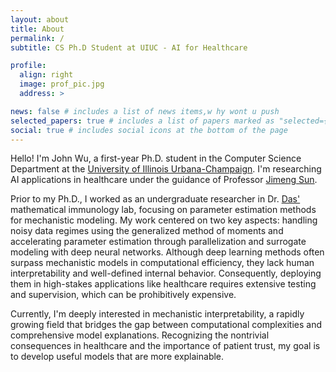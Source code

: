 ```yaml
---
layout: about
title: About
permalink: /
subtitle: CS Ph.D Student at UIUC - AI for Healthcare

profile:
  align: right
  image: prof_pic.jpg
  address: >

news: false # includes a list of news items,w hy wont u push
selected_papers: true # includes a list of papers marked as "selected={true}"
social: true # includes social icons at the bottom of the page
---
```


Hello! I'm John Wu, a first-year Ph.D. student in the Computer Science Department at the [University of Illinois Urbana-Champaign](https://cs.illinois.edu/). I'm researching AI applications in healthcare under the guidance of Professor [Jimeng Sun](https://www.sunlab.org/).

Prior to my Ph.D., I worked as an undergraduate researcher in Dr. [Das'](https://www.nationwidechildrens.org/find-a-doctor/profiles/jayajit-das) mathematical immunology lab, focusing on parameter estimation methods for mechanistic modeling. My work centered on two key aspects: handling noisy data regimes using the generalized method of moments and accelerating parameter estimation through parallelization and surrogate modeling with deep neural networks. Although deep learning methods often surpass mechanistic models in computational efficiency, they lack human interpretability and well-defined internal behavior. Consequently, deploying them in high-stakes applications like healthcare requires extensive testing and supervision, which can be prohibitively expensive.

Currently, I'm deeply interested in mechanistic interpretability, a rapidly growing field that bridges the gap between computational complexities and comprehensive model explanations. Recognizing the nontrivial consequences in healthcare and the importance of patient trust, my goal is to develop useful models that are more explainable.
